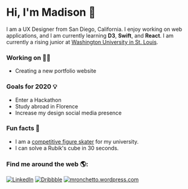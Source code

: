 # Hi, I'm Madison 👋

I am a UX Designer from San Diego, California. I enjoy working on web applications, and I am currently learning **D3**, **Swift**, and **React**. I am currently a rising junior at <a href="https://wustl.edu/">Washington University in St. Louis</a>.

### Working on 👩‍💻 
- Creating a new portfolio website

### Goals for 2020 💡
- Enter a Hackathon
- Study abroad in Florence
- Increase my design social media presence

### Fun facts 🌴
- I am a <a href="https://washufigureskating.wixsite.com/2019"> competitive figure skater</a> for my university. 
- I can solve a Rubik's cube in 30 seconds.

### Find me around the web 🌎:

[![LinkedIn](https://img.shields.io/badge/-LINKEDIN-0077B5?style=for-the-badge&logo=linkedin&logoColor=white)](https://www.linkedin.com/in/mronchetto435/)
[![Dribbble](https://img.shields.io/badge/-Dribbble-e0419b?style=for-the-badge&logo=dribbble&logoColor=white)](https://dribbble.com/mronchetto)
[![mronchetto.wordpress.com](https://img.shields.io/badge/-Portfolio-000000?style=for-the-badge&logo=react&logoColor=white)](https://mronchetto.wordpress.com/)
<!--
**m-ronchetto/m-ronchetto** is a ✨ _special_ ✨ repository because its `README.md` (this file) appears on your GitHub profile.

Here are some ideas to get you started:

- 🔭 I’m currently working on ...
- 🌱 I’m currently learning ...
- 👯 I’m looking to collaborate on ...
- 🤔 I’m looking for help with ...
- 💬 Ask me about ...
- 📫 How to reach me: ...
- 😄 Pronouns: ...
- ⚡ Fun fact: ...
-->
